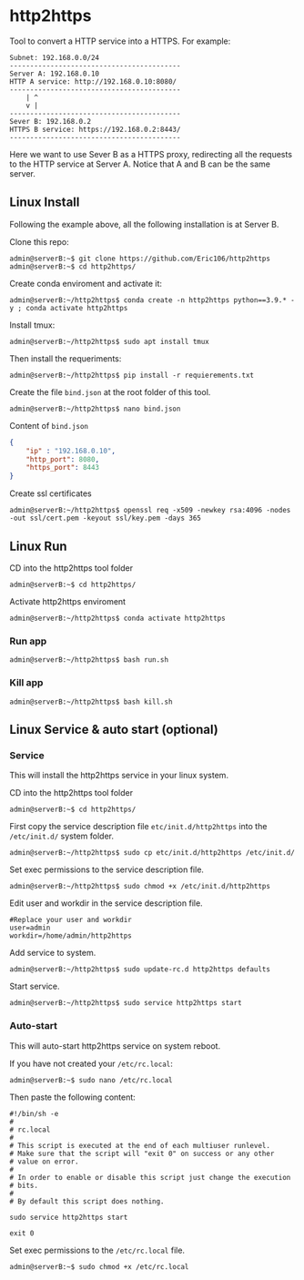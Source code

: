 # http2https
Tool to convert a HTTP service into a HTTPS. For example: 
```console 
Subnet: 192.168.0.0/24
------------------------------------------
Server A: 192.168.0.10
HTTP A service: http://192.168.0.10:8080/
------------------------------------------
    | ^
    v |
------------------------------------------
Sever B: 192.168.0.2
HTTPS B service: https://192.168.0.2:8443/
------------------------------------------
```
Here we want to use Sever B as a HTTPS proxy, redirecting all the requests to the HTTP service at Server A. Notice that A and B can be the same server.
## Linux Install
Following the example above, all the following installation is at Server B.
</br>

Clone this repo:
```console
admin@serverB:~$ git clone https://github.com/Eric106/http2https
admin@serverB:~$ cd http2https/
```
Create conda enviroment and activate it:
```console
admin@serverB:~/http2https$ conda create -n http2https python==3.9.* -y ; conda activate http2https
```
Install tmux:
```console
admin@serverB:~/http2https$ sudo apt install tmux
```
Then install the requeriments:
```console
admin@serverB:~/http2https$ pip install -r requierements.txt
```

Create the file `bind.json` at the root folder of this tool.
```console
admin@serverB:~/http2https$ nano bind.json
```
Content of `bind.json`
```json
{
    "ip" : "192.168.0.10",
    "http_port": 8080,
    "https_port": 8443
}
```
Create ssl certificates
```console
admin@serverB:~/http2https$ openssl req -x509 -newkey rsa:4096 -nodes -out ssl/cert.pem -keyout ssl/key.pem -days 365
```
## Linux Run
CD into the http2https tool folder
```console
admin@serverB:~$ cd http2https/
```
Activate http2https enviroment
```console
admin@serverB:~/http2https$ conda activate http2https
```
### **Run app**
```console
admin@serverB:~/http2https$ bash run.sh
```

### **Kill app**
```console
admin@serverB:~/http2https$ bash kill.sh
```

## Linux Service & auto start (**optional**)
### **Service**
This will install the http2https service in your linux system.
</br>

CD into the http2https tool folder
```console
admin@serverB:~$ cd http2https/
```

First copy the service description file `etc/init.d/http2https` into the `/etc/init.d/` system folder.
```console
admin@serverB:~/http2https$ sudo cp etc/init.d/http2https /etc/init.d/
```
Set exec permissions to the service description file.
```console
admin@serverB:~/http2https$ sudo chmod +x /etc/init.d/http2https
```
Edit user and workdir in the service description file.
```shell
#Replace your user and workdir
user=admin
workdir=/home/admin/http2https
```

Add service to system.
```console
admin@serverB:~/http2https$ sudo update-rc.d http2https defaults
```
Start service.
```console
admin@serverB:~/http2https$ sudo service http2https start
```

### **Auto-start**
This will auto-start http2https service on system reboot.
</br>

If you have not created your `/etc/rc.local`:
```console
admin@serverB:~$ sudo nano /etc/rc.local
```
Then paste the following content:
```shell
#!/bin/sh -e
#
# rc.local
#
# This script is executed at the end of each multiuser runlevel.
# Make sure that the script will "exit 0" on success or any other
# value on error.
#
# In order to enable or disable this script just change the execution
# bits.
#
# By default this script does nothing.

sudo service http2https start

exit 0
```
Set exec permissions to the `/etc/rc.local` file.
```console
admin@serverB:~$ sudo chmod +x /etc/rc.local
```